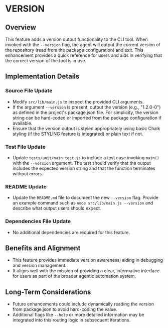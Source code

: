 # VERSION

## Overview
This feature adds a version output functionality to the CLI tool. When invoked with the `--version` flag, the agent will output the current version of the repository (read from the package configuration) and exit. This enhancement provides a quick reference for users and aids in verifying that the correct version of the tool is in use.

## Implementation Details

### Source File Update
- Modify `src/lib/main.js` to inspect the provided CLI arguments.
- If the argument `--version` is present, output the version (e.g., "1.2.0-0") as defined in the project's package.json file. For simplicity, the version string can be hard-coded or imported from the package configuration if available.
- Ensure that the version output is styled appropriately using basic Chalk styling (if the STYLING feature is integrated) or plain text if not.

### Test File Update
- Update `tests/unit/main.test.js` to include a test case invoking `main()` with the `--version` argument. The test should verify that the output includes the expected version string and that the function terminates without errors.

### README Update
- Update the `README.md` file to document the new `--version` flag. Provide an example command such as `node src/lib/main.js --version` and describe what output users should expect.

### Dependencies File Update
- No additional dependencies are required for this feature.

## Benefits and Alignment
- This feature provides immediate version awareness, aiding in debugging and version management.
- It aligns well with the mission of providing a clear, informative interface for users as part of the broader agentic automation system.

## Long-Term Considerations
- Future enhancements could include dynamically reading the version from package.json to avoid hard-coding the value.
- Additional flags like `--help` or more detailed information may be integrated into this routing logic in subsequent iterations.
